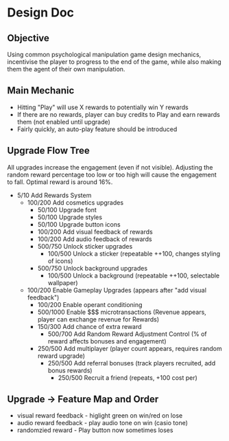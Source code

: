 # Design Doc

## Objective
Using common psychological manipulation game design mechanics, incentivise the player to progress to the end of the game, while also making them the agent of their own manipulation.

## Main Mechanic
* Hitting "Play" will use X rewards to potentially win Y rewards
* If there are no rewards, player can buy credits to Play and earn rewards them (not enabled until upgrade)
* Fairly quickly, an auto-play feature should be introduced

## Upgrade Flow Tree
All upgrades increase the engagement (even if not visible). Adjusting the random reward percentage too low or too high will cause the engagement to fall. Optimal reward is around 16%. 

* 5/10 Add Rewards System
  * 100/200 Add cosmetics upgrades
      * 50/100 Upgrade font
      * 50/100 Upgrade styles
      * 50/100 Upgrade button icons
      * 100/200 Add visual feedback of rewards
      * 100/200 Add audio feedback of rewards
      * 500/750 Unlock sticker upgrades
        * 100/500 Unlock a sticker (repeatable ++100, changes styling of icons)
      * 500/750 Unlock background upgrades
        * 100/500 Unlock a background (repeatable ++100, selectable wallpaper)
  * 100/200 Enable Gameplay Upgrades (appears after "add visual feedback")
    * 100/200 Enable operant conditioning 
    * 500/1000 Enable $$$ microtransactions (Revenue appears, player can exchange revenue for Rewards)
    * 150/300 Add chance of extra reward
      * 500/700 Add Random Reward Adjustment Control (% of reward affects bonuses and engagement)
    * 250/500 Add multiplayer (player count appears, requires random reward upgrade)
      * 250/500 Add referral bonuses (track players recruited, add bonus rewards)
        * 250/500 Recruit a friend (repeats, +100 cost per)

## Upgrade -> Feature Map and Order
* visual reward feedback - higlight green on win/red on lose
* audio reward feedback - play audio tone on win (casio tone)
* randomzied reward - Play button now sometimes loses